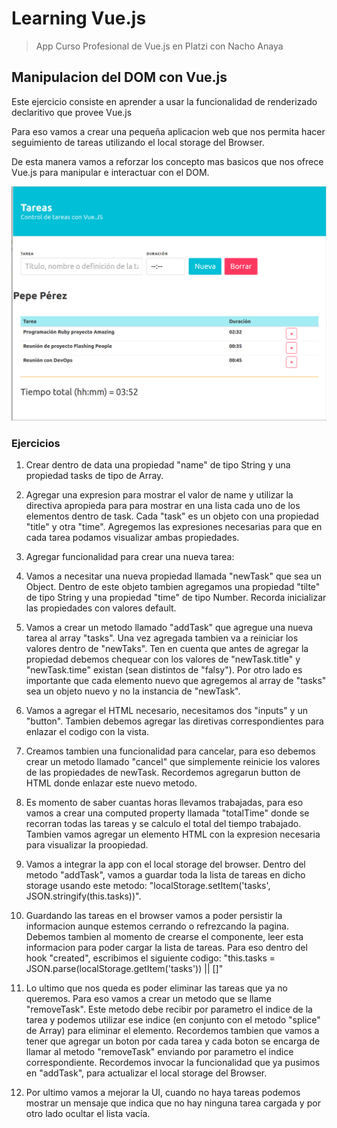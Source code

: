 # Learning Vue.js

> App Curso Profesional de Vue.js en Platzi con Nacho Anaya

## Manipulacion del DOM con Vue.js

Este ejercicio consiste en aprender a usar la funcionalidad de renderizado declaritivo que provee Vue.js

Para eso vamos a crear una pequeña aplicacion web que nos permita hacer seguimiento de tareas utilizando el local storage del Browser.

De esta manera vamos a reforzar los concepto mas basicos que nos ofrece Vue.js para manipular e interactuar con el DOM.

![Texto alternativo](./src/assets/screenshot.jpg)

### Ejercicios
1. Crear dentro de data una propiedad "name" de tipo String y una propiedad tasks de tipo de Array.

2. Agregar una expresion para mostrar el valor de name y utilizar la directiva apropieda para para mostrar en una lista cada uno de los elementos dentro de task. Cada "task" es un objeto con una propiedad "title" y otra "time". Agregemos las expresiones necesarias para que en cada tarea podamos visualizar ambas propiedades.

3. Agregar funcionalidad para crear una nueva tarea:

  1. Vamos a necesitar una nueva propiedad llamada "newTask" que sea un Object. Dentro de este objeto tambien agregamos una propiedad "tilte" de tipo String y una propiedad "time" de tipo Number. Recorda inicializar las propiedades con valores default.

  2. Vamos a crear un metodo llamado "addTask" que agregue una nueva tarea al array "tasks". Una vez agregada tambien va a reiniciar los valores dentro de "newTaks". Ten en cuenta que antes de agregar la propiedad debemos chequear con los valores de "newTask.title" y "newTask.time" existan (sean distintos de "falsy"). Por otro lado es importante que cada elemento nuevo que agregemos al array de "tasks" sea un objeto nuevo y no la instancia de "newTask".

  3. Vamos a agregar el HTML necesario, necesitamos dos "inputs" y un "button". Tambien debemos agregar las diretivas correspondientes para enlazar el codigo con la vista.

4. Creamos tambien una funcionalidad para cancelar, para eso debemos crear un metodo llamado "cancel" que simplemente reinicie los valores de las propiedades de newTask. Recordemos agregarun button de HTML donde enlazar este nuevo metodo.

5. Es momento de saber cuantas horas llevamos trabajadas, para eso vamos a crear una computed property llamada "totalTime" donde se recorran todas las tareas y se calculo el total del tiempo trabajado. Tambien vamos agregar un elemento HTML con la expresion necesaria para visualizar la proopiedad.

6. Vamos a integrar la app con el local storage del browser. Dentro del metodo "addTask", vamos a guardar toda la lista de tareas en dicho storage usando este metodo: "localStorage.setItem('tasks', JSON.stringify(this.tasks))".

7. Guardando las tareas en el browser vamos a poder persistir la informacion aunque estemos cerrando o refrezcando la pagina. Debemos tambien al momento de crearse el componente, leer esta informacion para poder cargar la lista de tareas. Para eso dentro del hook "created", escribimos el siguiente codigo: "this.tasks = JSON.parse(localStorage.getItem('tasks')) || []"

8. Lo ultimo que nos queda es poder eliminar las tareas que ya no queremos. Para eso vamos a crear un metodo que se llame "removeTask". Este metodo debe recibir por parametro el indice de la tarea y podemos utilizar ese indice (en conjunto con el metodo "splice" de Array) para eliminar el elemento. Recordemos tambien que vamos a tener que agregar un boton por cada tarea y cada boton se encarga de llamar al metodo "removeTask" enviando por parametro el indice correspondiente. Recordemos invocar la funcionalidad que ya pusimos en "addTask", para actualizar el local storage del Browser.

9. Por ultimo vamos a mejorar la UI, cuando no haya tareas podemos mostrar un mensaje que indica que no hay ninguna tarea cargada y por otro lado ocultar el lista vacía.
